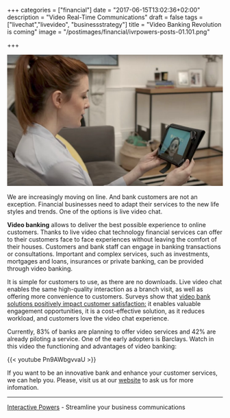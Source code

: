 +++
categories = ["financial"]
date = "2017-06-15T13:02:36+02:00"
description = "Video Real-Time Communications"
draft = false
tags = ["livechat","livevideo", "businessstrategy"]
title = "Video Banking Revolution is coming"
image = "/postimages/financial/ivrpowers-posts-01.101.png"

+++

![Customer on live chat](/postimages/financial/ivrpowers-posts-01.101.png)

We are increasingly moving on line. And bank customers are not an exception. Financial businesses need to adapt their services to the new life styles and trends. One of the options is live video chat.

**Video banking** allows to deliver the best possible experience to online customers. Thanks to live video chat technology financial services can offer to their customers face to face experiences without leaving the comfort of their houses. Customers and bank staff can engage in banking transactions or consultations. Important and complex services, such as investments, mortgages and loans, insurances or private banking, can be provided through video banking.

It is simple for customers to use, as there are no downloads. Live video chat enables the same high-quality interaction as a branch visit, as well as offering more convenience to customers. Surveys show that [video bank solutions positively impact customer satisfaction:](http://www.e-idsolutions.com/wp-content/uploads/2016/10/Efma_Vidyo_Video_Banking_ReportR.pdf) it enables valuable engagement opportunities, it is a cost-effective solution, as it reduces workload, and customers love the video chat experience. 

Currently, 83% of banks are planning to offer video services and 42% are already piloting a service. One of the early adopters is Barclays. Watch in this video the functioning and advantages of video banking:


{{< youtube Pn9AWbgvvaU >}}
    

If you want to be an innovative bank and enhance your customer services, we can help you. Please, visit us at our [website](http://www.ivrpowers.com) to ask us for more infomation.

---
[Interactive Powers](http://www.ivrpowers.com/) - Streamline your business communications



